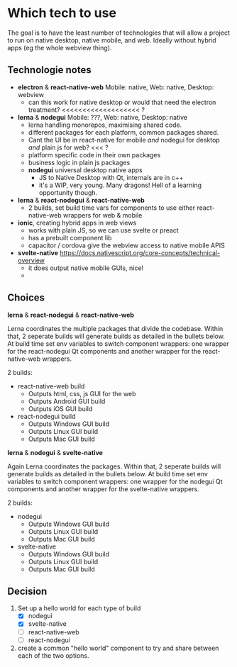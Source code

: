 # Which tech to use

The goal is to have the least number of technologies that will allow a project to run on native desktop, native mobile, and web. Ideally without hybrid apps (eg the whole webview thing). 

## Technologie notes

- **electron** & **react-native-web** Mobile: native, Web: native, Desktop: webview
  - can this work for native desktop or would that need the electron treatment? <<<<<<<<<<<<<<<<<<< ?
- **lerna** & **nodegui** Mobile: ???, Web: native, Desktop: native
  - lerna handling monorepos, maximising shared code.
  - different packages for each platform, common packages shared.
  - Cant the UI be in react-native for mobile _and_ nodegui for desktop _and_ plain js for web? <<< ?
  - platform specific code in their own packages
  - business logic in plain js packages
  - **nodegui** universal desktop native apps
    - JS to Native Desktop with Qt, internals are in c++
    - it's a WIP, very young. Many dragons! Hell of a learning opportunity though.
- **lerna** & **react-nodegui** & **react-native-web**
  - 2 builds, set build time vars for components to use either react-native-web wrappers for web & mobile
- **ionic**, creating hybrid apps in web views
  - works with plain JS, so we can use svelte or preact
  - has a prebuilt component lib
  - capacitor / cordova give the webview access to native mobile APIS
- **svelte-native** https://docs.nativescript.org/core-concepts/technical-overview
    - it does output native mobile GUIs, nice!
    - 
## Choices

**lerna** & **react-nodegui** & **react-native-web**

Lerna coordinates the multiple packages that divide the codebase. Within that, 2 seperate builds will generate builds as detailed in the bullets below. At build time set env variables to switch component wrappers: one wrapper for the react-nodegui Qt components and another wrapper for the react-native-web wrappers. 

2 builds:

- react-native-web build
    - Outputs html, css, js GUI for the web
    - Outputs Android GUI build
    - Outputs iOS GUI build
- react-nodegui build
    - Outputs Windows GUI build
    - Outputs Linux GUI build
    - Outputs Mac GUI build

**lerna** & **nodegui** & **svelte-native**

Again Lerna coordinates the packages. Within that, 2 seperate builds will generate builds as detailed in the bullets below. At build time set env variables to switch component wrappers: one wrapper for the nodegui Qt components and another wrapper for the svelte-native wrappers. 

2 builds:

- nodegui
    - Outputs Windows GUI build
    - Outputs Linux GUI build
    - Outputs Mac GUI build
- svelte-native
    - Outputs Windows GUI build
    - Outputs Linux GUI build
    - Outputs Mac GUI build

## Decision

1. Set up a hello world for each type of build
    - [x] nodegui 
    - [x] svelte-native
    - [ ] react-native-web
    - [ ] react-nodegui
2. create a common "hello world" component to try and share between each of the two options.


